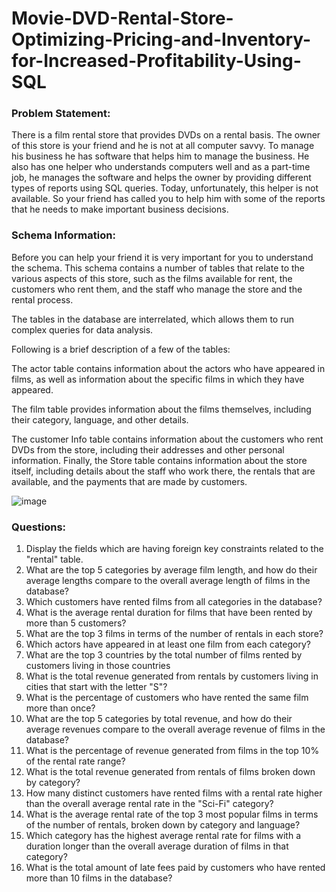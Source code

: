 # Movie-DVD-Rental-Store-Optimizing-Pricing-and-Inventory-for-Increased-Profitability-Using-SQL

### Problem Statement:
There is a film rental store that provides DVDs on a rental basis. The owner of this store is your friend and he is not at all computer savvy. To manage his business he has software that helps him to manage the business. He also has one helper who understands computers well and as a part-time job, he manages the software and helps the owner by providing different types of reports using SQL queries. Today, unfortunately, this helper is not available. So your friend has called you to help him with some of the reports that he needs to make important business decisions. 

### Schema Information:
Before you can help your friend it is very important for you to understand the schema. This schema contains a number of tables that relate to the various aspects of this store, such as the films available for rent, the customers who rent them, and the staff who manage the store and the rental process.

The tables in the database are interrelated, which allows them to run complex queries for data analysis.

Following is a brief description of a few of the tables:

The actor table contains information about the actors who have appeared in films, as well as information about the specific films in which they have appeared. 

The film table provides information about the films themselves, including their category, language, and other details. 

The customer Info table contains information about the customers who rent DVDs from the store, including their addresses and other personal information. 
Finally, the Store table contains information about the store itself, including details about the staff who work there, the rentals that are available, and the payments that are made by customers.

![image](https://github.com/saurabhm012/Movie-DVD-Rental-Store-Optimizing-Pricing-and-Inventory-for-Increased-Profitability-Using-SQL/assets/171974651/52eeb347-81ce-45bc-bce2-145ce5e752b8)

### Questions:

1. Display the fields which are having foreign key constraints related to the "rental" table.
2. What are the top 5 categories by average film length, and how do their average lengths compare to the overall average length of films in the database?
3. Which customers have rented films from all categories in the database?
4. What is the average rental duration for films that have been rented by more than 5 customers?
5. What are the top 3 films in terms of the number of rentals in each store?
6. Which actors have appeared in at least one film from each category?
7. What are the top 3 countries by the total number of films rented by customers living in those countries
8. What is the total revenue generated from rentals by customers living in cities that start with the letter "S"?
9. What is the percentage of customers who have rented the same film more than once?
10. What are the top 5 categories by total revenue, and how do their average revenues compare to the overall average revenue of films in the database?
11. What is the percentage of revenue generated from films in the top 10% of the rental rate range?
12. What is the total revenue generated from rentals of films broken down by category?
13. How many distinct customers have rented films with a rental rate higher than the overall average rental rate in the "Sci-Fi" category?
14. What is the average rental rate of the top 3 most popular films in terms of the number of rentals, broken down by category and language?
15. Which category has the highest average rental rate for films with a duration longer than the overall average duration of films in that category?
16. What is the total amount of late fees paid by customers who have rented more than 10 films in the database?
